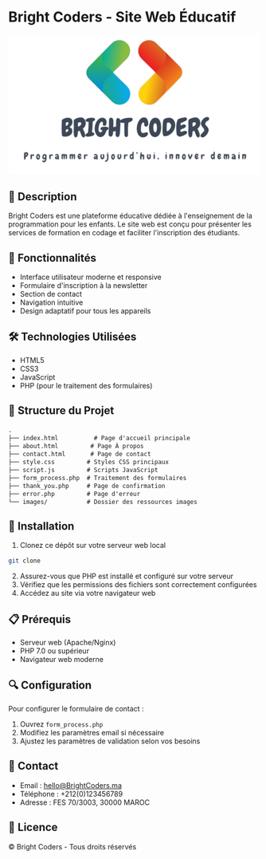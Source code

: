 # Bright Coders - Site Web Éducatif
![Exécution du projet](images/logo.png)
## 📝 Description
Bright Coders est une plateforme éducative dédiée à l'enseignement de la programmation pour les enfants. Le site web est conçu pour présenter les services de formation en codage et faciliter l'inscription des étudiants.

## 🚀 Fonctionnalités

- Interface utilisateur moderne et responsive
- Formulaire d'inscription à la newsletter
- Section de contact
- Navigation intuitive
- Design adaptatif pour tous les appareils

## 🛠 Technologies Utilisées

- HTML5
- CSS3
- JavaScript
- PHP (pour le traitement des formulaires)

## 📁 Structure du Projet

```
.
├── index.html          # Page d'accueil principale
├── about.html         # Page À propos
├── contact.html       # Page de contact
├── style.css         # Styles CSS principaux
├── script.js         # Scripts JavaScript
├── form_process.php  # Traitement des formulaires
├── thank_you.php     # Page de confirmation
├── error.php         # Page d'erreur
└── images/           # Dossier des ressources images
```

## 🔧 Installation

1. Clonez ce dépôt sur votre serveur web local
```bash
git clone
```
2. Assurez-vous que PHP est installé et configuré sur votre serveur
3. Vérifiez que les permissions des fichiers sont correctement configurées
4. Accédez au site via votre navigateur web

## 📋 Prérequis

- Serveur web (Apache/Nginx)
- PHP 7.0 ou supérieur
- Navigateur web moderne

## 🔍 Configuration

Pour configurer le formulaire de contact :

1. Ouvrez `form_process.php`
2. Modifiez les paramètres email si nécessaire
3. Ajustez les paramètres de validation selon vos besoins

## 👥 Contact

- Email : hello@BrightCoders.ma
- Téléphone : +212(0)123456789
- Adresse : FES 70/3003, 30000 MAROC

## 📜 Licence

© Bright Coders - Tous droits réservés 
